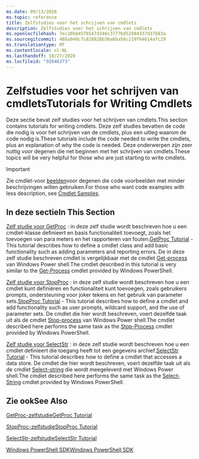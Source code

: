 ```yaml
---
ms.date: 09/13/2016
ms.topic: reference
title: Zelfstudies voor het schrijven van cmdlets
description: Zelfstudies voor het schrijven van cmdlets
ms.openlocfilehash: 7ec20b845f8547d346c3777bd52984337d37b83a
ms.sourcegitcommit: 488a940c7c828820b36a6ba56c119f64614afc29
ms.translationtype: MT
ms.contentlocale: nl-NL
ms.lasthandoff: 10/27/2020
ms.locfileid: "92646373"
---
```

# <a name="tutorials-for-writing-cmdlets"></a><span data-ttu-id="f7572-103">Zelfstudies voor het schrijven van cmdlets</span><span class="sxs-lookup"><span data-stu-id="f7572-103">Tutorials for Writing Cmdlets</span></span>

<span data-ttu-id="f7572-104">Deze sectie bevat zelf studies voor het schrijven van cmdlets.</span><span class="sxs-lookup"><span data-stu-id="f7572-104">This section contains tutorials for writing cmdlets.</span></span> <span data-ttu-id="f7572-105">Deze zelf studies bevatten de code die nodig is voor het schrijven van de cmdlets, plus een uitleg waarom de code nodig is.</span><span class="sxs-lookup"><span data-stu-id="f7572-105">These tutorials include the code needed to write the cmdlets, plus an explanation of why the code is needed.</span></span> <span data-ttu-id="f7572-106">Deze onderwerpen zijn zeer nuttig voor degenen die net beginnen met het schrijven van cmdlets.</span><span class="sxs-lookup"><span data-stu-id="f7572-106">These topics will be very helpful for those who are just starting to write cmdlets.</span></span>

> [!IMPORTANT]
> <span data-ttu-id="f7572-107">Zie cmdlet-voor [beelden](./cmdlet-samples.md)voor degenen die code voorbeelden met minder beschrijvingen willen gebruiken.</span><span class="sxs-lookup"><span data-stu-id="f7572-107">For those who want code examples with less description, see [Cmdlet Samples](./cmdlet-samples.md).</span></span>

## <a name="in-this-section"></a><span data-ttu-id="f7572-108">In deze sectie</span><span class="sxs-lookup"><span data-stu-id="f7572-108">In This Section</span></span>

<span data-ttu-id="f7572-109">[Zelf studie voor GetProc](./getproc-tutorial.md) : in deze zelf studie wordt beschreven hoe u een cmdlet-klasse definieert en basis functionaliteit toevoegt, zoals het toevoegen van para meters en het rapporteren van fouten.</span><span class="sxs-lookup"><span data-stu-id="f7572-109">[GetProc Tutorial](./getproc-tutorial.md) - This tutorial describes how to define a cmdlet class and add basic functionality such as adding parameters and reporting errors.</span></span> <span data-ttu-id="f7572-110">De in deze zelf studie beschreven cmdlet is vergelijkbaar met de cmdlet [Get-process](/powershell/module/Microsoft.PowerShell.Management/Get-Process) van Windows Power shell.</span><span class="sxs-lookup"><span data-stu-id="f7572-110">The cmdlet described in this tutorial is very similar to the [Get-Process](/powershell/module/Microsoft.PowerShell.Management/Get-Process) cmdlet provided by Windows PowerShell.</span></span>

<span data-ttu-id="f7572-111">[Zelf studie voor StopProc](./stopproc-tutorial.md) : in deze zelf studie wordt beschreven hoe u een cmdlet kunt definiëren en functionaliteit kunt toevoegen, zoals gebruikers prompts, ondersteuning voor joker tekens en het gebruik van parameter sets.</span><span class="sxs-lookup"><span data-stu-id="f7572-111">[StopProc Tutorial](./stopproc-tutorial.md) - This tutorial describes how to define a cmdlet and add functionality such as user prompts, wildcard support, and the use of parameter sets.</span></span> <span data-ttu-id="f7572-112">De cmdlet die hier wordt beschreven, voert dezelfde taak uit als de cmdlet [Stop-process](/powershell/module/Microsoft.PowerShell.Management/Stop-Process) van Windows Power shell.</span><span class="sxs-lookup"><span data-stu-id="f7572-112">The cmdlet described here performs the same task as the [Stop-Process](/powershell/module/Microsoft.PowerShell.Management/Stop-Process) cmdlet provided by Windows PowerShell.</span></span>

<span data-ttu-id="f7572-113">[Zelf studie voor SelectStr](./selectstr-tutorial.md) : in deze zelf studie wordt beschreven hoe u een cmdlet definieert die toegang heeft tot een gegevens archief.</span><span class="sxs-lookup"><span data-stu-id="f7572-113">[SelectStr Tutorial](./selectstr-tutorial.md) - This tutorial describes how to define a cmdlet that accesses a data store.</span></span> <span data-ttu-id="f7572-114">De cmdlet die hier wordt beschreven, voert dezelfde taak uit als de cmdlet [Select-string](/powershell/module/microsoft.powershell.utility/select-string) die wordt meegeleverd met Windows Power shell.</span><span class="sxs-lookup"><span data-stu-id="f7572-114">The cmdlet described here performs the same task as the [Select-String](/powershell/module/microsoft.powershell.utility/select-string) cmdlet provided by Windows PowerShell.</span></span>

## <a name="see-also"></a><span data-ttu-id="f7572-115">Zie ook</span><span class="sxs-lookup"><span data-stu-id="f7572-115">See Also</span></span>

[<span data-ttu-id="f7572-116">GetProc-zelfstudie</span><span class="sxs-lookup"><span data-stu-id="f7572-116">GetProc Tutorial</span></span>](./getproc-tutorial.md)

[<span data-ttu-id="f7572-117">StopProc-zelfstudie</span><span class="sxs-lookup"><span data-stu-id="f7572-117">StopProc Tutorial</span></span>](./stopproc-tutorial.md)

[<span data-ttu-id="f7572-118">SelectStr-zelfstudie</span><span class="sxs-lookup"><span data-stu-id="f7572-118">SelectStr Tutorial</span></span>](./selectstr-tutorial.md)

[<span data-ttu-id="f7572-119">Windows PowerShell SDK</span><span class="sxs-lookup"><span data-stu-id="f7572-119">Windows PowerShell SDK</span></span>](../windows-powershell-reference.md)
